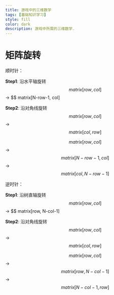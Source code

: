 ```yaml
---
title: 游戏中的三维数学
tags: [基础知识学习]
style: fill
color: dark
description: 游戏中所需的三维数学.
---
```


# 矩阵旋转


顺时针：

**Step1**: 沿水平轴旋转 $$ matrix[row, col] $$ -> $$ matrix[N-row-1, col]

**Step2**: 沿对角线旋转 $$ matrix[row, col] $$ -> $$ matrix[col, row] $$

$$ matrix[row, col] $$ -> $$ matrix[N-row-1, col] $$ -> $$ matrix[col, N-row-1] $$


逆时针：

**Step1**: 沿树直轴旋转 $$ matrix[row, col] $$ -> $$ matrix[row, N-col-1]

**Step2**: 沿对角线旋转 $$ matrix[row, col] $$ -> $$ matrix[col, row] $$

$$ matrix[row, col] $$ -> $$ matrix[row, N-col-1] $$ -> $$ matrix[N-col-1, row] $$
